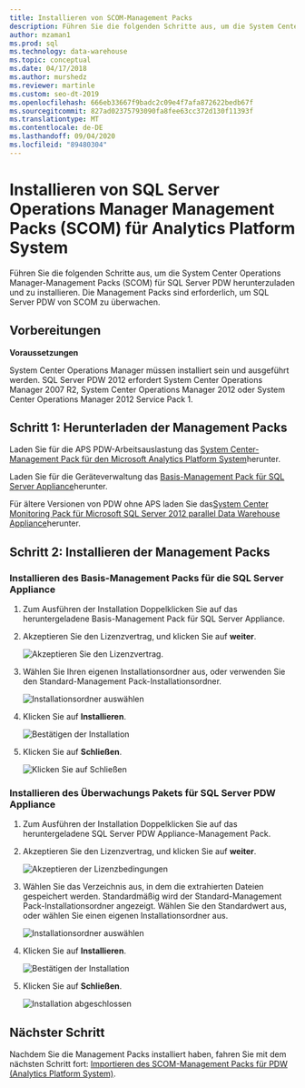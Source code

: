```yaml
---
title: Installieren von SCOM-Management Packs
description: Führen Sie die folgenden Schritte aus, um die System Center Operations Manager-Management Packs (SCOM) für SQL Server PDW herunterzuladen und zu installieren. Die Management Packs sind erforderlich, um SQL Server PDW von SCOM zu überwachen.
author: mzaman1
ms.prod: sql
ms.technology: data-warehouse
ms.topic: conceptual
ms.date: 04/17/2018
ms.author: murshedz
ms.reviewer: martinle
ms.custom: seo-dt-2019
ms.openlocfilehash: 666eb33667f9badc2c09e4f7afa872622bedb67f
ms.sourcegitcommit: 827ad02375793090fa8fee63cc372d130f11393f
ms.translationtype: MT
ms.contentlocale: de-DE
ms.lasthandoff: 09/04/2020
ms.locfileid: "89480304"
---
```

# <a name="install-sql-server-operations-manager-scom-management-packs-for-analytics-platform-system"></a>Installieren von SQL Server Operations Manager Management Packs (SCOM) für Analytics Platform System
Führen Sie die folgenden Schritte aus, um die System Center Operations Manager-Management Packs (SCOM) für SQL Server PDW herunterzuladen und zu installieren. Die Management Packs sind erforderlich, um SQL Server PDW von SCOM zu überwachen.  
  
## <a name="before-you-begin"></a><a name="BeforeBegin"></a>Vorbereitungen  
**Voraussetzungen**  
  
System Center Operations Manager müssen installiert sein und ausgeführt werden. SQL Server PDW 2012 erfordert System Center Operations Manager 2007 R2, System Center Operations Manager 2012 oder System Center Operations Manager 2012 Service Pack 1.  
  
## <a name="step-1-download-the-management-packs"></a><a name="Step1"></a>Schritt 1: Herunterladen der Management Packs  
Laden Sie für die APS PDW-Arbeitsauslastung das [System Center-Management Pack für den Microsoft Analytics Platform System](https://go.microsoft.com/fwlink/?LinkId=396857)herunter.  
  
Laden Sie für die Geräteverwaltung das [Basis-Management Pack für SQL Server Appliance](/previous-versions/system-center/packs/gg602398(v=technet.10))herunter.  
  
Für ältere Versionen von PDW ohne APS laden Sie das[System Center Monitoring Pack für Microsoft SQL Server 2012 parallel Data Warehouse Appliance](https://docs.microsoft.com/sql/analytics-platform-system/download-and-apply-microsoft-updates?view=aps-pdw-2016-au7)herunter.  
  
<!-- MISSING LINKS - For the HDInsight workload, download the [System Center Management Pack for HDInsight](https://go.microsoft.com/fwlink/?LinkId=390208).  -->
  
## <a name="step-2-install-the-management-packs"></a><a name="Step2"></a>Schritt 2: Installieren der Management Packs  
  
### <a name="install-the-sql-server-appliance-base-management-pack"></a>Installieren des Basis-Management Packs für die SQL Server Appliance  
  
1.  Zum Ausführen der Installation Doppelklicken Sie auf das heruntergeladene Basis-Management Pack für SQL Server Appliance.  
  
2.  Akzeptieren Sie den Lizenzvertrag, und klicken Sie auf **weiter**.  
  
    ![Akzeptieren Sie den Lizenzvertrag.](./media/install-the-scom-management-packs/SCOM_licnse_agrmt.png "SCOM_licnse_agrmt")  
  
3.  Wählen Sie Ihren eigenen Installationsordner aus, oder verwenden Sie den Standard-Management Pack-Installationsordner.  
  
    ![Installationsordner auswählen](./media/install-the-scom-management-packs/SCOM_licnse_agrmt2.png "SCOM_licnse_agrmt2")  
  
4.  Klicken Sie auf **Installieren**.  
  
    ![Bestätigen der Installation](./media/install-the-scom-management-packs/SCOM_licnse_agrmt3.png "SCOM_licnse_agrmt3")  
  
5.  Klicken Sie auf **Schließen**.  
  
    ![Klicken Sie auf Schließen](./media/install-the-scom-management-packs/SCOM_licnse_agrmt4.png "SCOM_licnse_agrmt4")  
  
### <a name="install-the-monitoring-pack-for-sql-server-pdw-appliance"></a>Installieren des Überwachungs Pakets für SQL Server PDW Appliance  
  
1.  Zum Ausführen der Installation Doppelklicken Sie auf das heruntergeladene SQL Server PDW Appliance-Management Pack.  
  
2.  Akzeptieren Sie den Lizenzvertrag, und klicken Sie auf **weiter**.  
  
    ![Akzeptieren der Lizenzbedingungen](./media/install-the-scom-management-packs/SCOM_licnse_agmtB.png "SCOM_licnse_agmtB")  
  
3.  Wählen Sie das Verzeichnis aus, in dem die extrahierten Dateien gespeichert werden. Standardmäßig wird der Standard-Management Pack-Installationsordner angezeigt. Wählen Sie den Standardwert aus, oder wählen Sie einen eigenen Installationsordner aus.  
  
    ![Installationsordner auswählen](./media/install-the-scom-management-packs/SCOM_licnse_agmtB1.png "SCOM_licnse_agmtB1")  
  
4.  Klicken Sie auf **Installieren**.  
  
    ![Bestätigen der Installation](./media/install-the-scom-management-packs/SCOM_licnse_agmtB2.png "SCOM_licnse_agmtB2")  
  
5.  Klicken Sie auf **Schließen**.  
  
    ![Installation abgeschlossen](./media/install-the-scom-management-packs/SCOM_licnse_agmtB3.png "SCOM_licnse_agmtB3")  
  
## <a name="next-step"></a>Nächster Schritt  
Nachdem Sie die Management Packs installiert haben, fahren Sie mit dem nächsten Schritt fort: [Importieren des SCOM-Management Packs für PDW &#40;Analytics Platform System&#41;](import-the-scom-management-pack-for-pdw.md).  
  
<!-- MISSING LINKS ## See Also  
[Common Metadata Query Examples &#40;SQL Server PDW&#41;](../sqlpdw/common-metadata-query-examples-sql-server-pdw.md)  -->  
